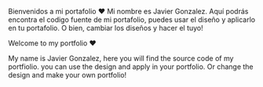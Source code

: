 Bienvenidos a mi portafolio ❤
Mi nombre es Javier Gonzalez. Aquí podrás encontra el codigo fuente de mi portafolio, puedes usar el diseño y aplicarlo en tu portafolio. O bien, cambiar los diseños y hacer el tuyo!




Welcome to my portfolio ❤

My name is Javier Gonzalez, here you will find the source code of my portfiolio. you can use the design and apply in your portfolio. Or change the design and make your own portfolio!


